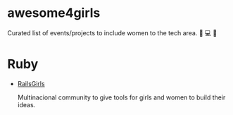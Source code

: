 # awesome4girls
Curated list of events/projects to include women to the tech area. :rose: :computer: :gift_heart:

# Ruby
 - [RailsGirls](http://railsgirls.com/)
 
   Multinacional community to give tools for girls and women to build their ideas.

